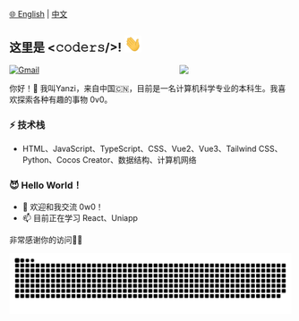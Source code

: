 [🌐 English](README.md) | [中文](README.zh-CN.md)

## 这里是 <𝚌𝚘𝚍𝚎𝚛𝚜/>! <img src="https://raw.githubusercontent.com/ABSphreak/ABSphreak/master/gifs/Hi.gif" width="30px">

<img align='right' src='https://user-images.githubusercontent.com/5713670/87202985-820dcb80-c2b6-11ea-9f56-7ec461c497c3.gif' width='200'>

[![Gmail](https://img.shields.io/badge/Gmail-D14836?logo=gmail&logoColor=white)](mailto:yanzi7310v0@gmail.com)

你好！👏 我叫Yanzi，来自中国🇨🇳，目前是一名计算机科学专业的本科生。我喜欢探索各种有趣的事物 0v0。

### ⚡ 技术栈

- HTML、JavaScript、TypeScript、CSS、Vue2、Vue3、Tailwind CSS、Python、Cocos Creator、数据结构、计算机网络

### 😈 Hello World！

- 💬 欢迎和我交流 0w0！
- 📫 目前正在学习 React、Uniapp

非常感谢你的访问🎉🎉

![](https://raw.githubusercontent.com/yanzi113/yanzi113/output/github-contribution-grid-snake-dark.svg)
